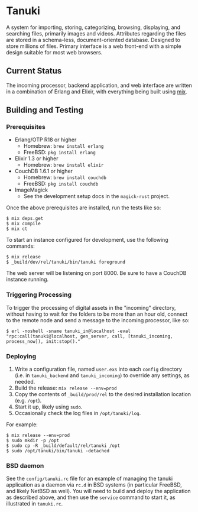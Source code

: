 # Tanuki

A system for importing, storing, categorizing, browsing, displaying, and searching files, primarily images and videos. Attributes regarding the files are stored in a schema-less, document-oriented database. Designed to store millions of files. Primary interface is a web front-end with a simple design suitable for most web browsers.

## Current Status

The incoming processor, backend application, and web interface are written in a combination of Erlang and Elixir, with everything being built using [mix](https://hexdocs.pm/mix/Mix.html).

## Building and Testing

### Prerequisites

* Erlang/OTP R18 or higher
    - Homebrew: `brew install erlang`
    - FreeBSD: `pkg install erlang`
* Elixir 1.3 or higher
    - Homebrew: `brew install elixir`
* CouchDB 1.6.1 or higher
    - Homebrew: `brew install couchdb`
    - FreeBSD: `pkg install couchdb`
* ImageMagick
    - See the development setup docs in the `magick-rust` project.

Once the above prerequisites are installed, run the tests like so:

```
$ mix deps.get
$ mix compile
$ mix ct
```

To start an instance configured for development, use the following commands:

```
$ mix release
$ _build/dev/rel/tanuki/bin/tanuki foreground
```

The web server will be listening on port 8000. Be sure to have a CouchDB instance running.

### Triggering Processing

To trigger the processing of digital assets in the "incoming" directory, without having to wait for the folders to be more than an hour old, connect to the remote node and send a message to the incoming processor, like so:

```
$ erl -noshell -sname tanuki_in@localhost -eval "rpc:call(tanuki@localhost, gen_server, call, [tanuki_incoming, process_now]), init:stop()."
```

### Deploying

1. Write a configuration file, named `user.exs` into each `config` directory (i.e. in `tanuki_backend` and `tanuki_incoming`) to override any settings, as needed.
1. Build the release: `mix release --env=prod`
1. Copy the contents of `_build/prod/rel` to the desired installation location (e.g. `/opt`).
1. Start it up, likely using `sudo`.
1. Occasionally check the log files in `/opt/tanuki/log`.

For example:

```shell
$ mix release --env=prod
$ sudo mkdir -p /opt
$ sudo cp -R _build/default/rel/tanuki /opt
$ sudo /opt/tanuki/bin/tanuki -detached
```

### BSD daemon

See the `config/tanuki.rc` file for an example of managing the tanuki application as a daemon via `rc.d` in BSD systems (in particular FreeBSD, and likely NetBSD as well). You will need to build and deploy the application as described above, and then use the `service` command to start it, as illustrated in `tanuki.rc`.
